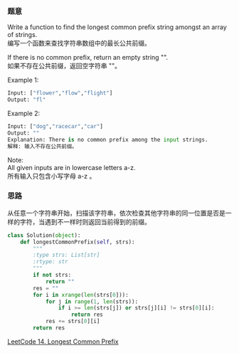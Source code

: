### 题意
Write a function to find the longest common prefix string amongst an array of strings.  
编写一个函数来查找字符串数组中的最长公共前缀。

If there is no common prefix, return an empty string "".  
如果不存在公共前缀，返回空字符串 ""。

Example 1:
```python
Input: ["flower","flow","flight"]
Output: "fl"
```
Example 2:
```python
Input: ["dog","racecar","car"]
Output: ""
Explanation: There is no common prefix among the input strings.  
解释: 输入不存在公共前缀。
```
Note:  
All given inputs are in lowercase letters a-z.  
所有输入只包含小写字母 a-z 。
### 思路
从任意一个字符串开始，扫描该字符串，依次检查其他字符串的同一位置是否是一样的字符，当遇到不一样时则返回当前得到的前缀。
```python
class Solution(object):
    def longestCommonPrefix(self, strs):
        """
        :type strs: List[str]
        :rtype: str
        """
        if not strs:
            return ""
        res = ""
        for i in xrange(len(strs[0])):
            for j in range(1, len(strs)):
                if i >= len(strs[j]) or strs[j][i] != strs[0][i]:
                    return res
            res += strs[0][i]
        return res
```
[LeetCode 14. Longest Common Prefix](https://leetcode.com/problems/longest-common-prefix/description/)
